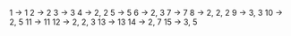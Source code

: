 1 -> 1
2 -> 2
3 -> 3
4 -> 2, 2
5 -> 5
6 -> 2, 3
7 -> 7
8 -> 2, 2, 2
9 -> 3, 3
10 -> 2, 5
11 -> 11
12 -> 2, 2, 3
13 -> 13
14 -> 2, 7
15 -> 3, 5
